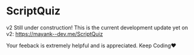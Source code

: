 # ScriptQuiz

v2 Still under construction!
This is the current development update yet on v2: https://mayank--dev.me/ScriptQuiz

Your feeback is extremely helpful and is appreciated.
Keep Coding❤️